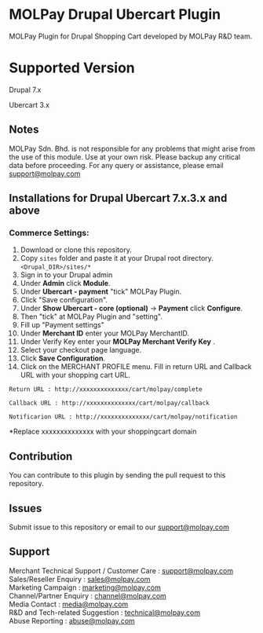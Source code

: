 MOLPay Drupal Ubercart Plugin
=========================================

MOLPay Plugin for Drupal Shopping Cart developed by MOLPay R&D team.

Supported Version
=========================================

Drupal 7.x

Ubercart 3.x


Notes
-----

MOLPay Sdn. Bhd. is not responsible for any problems that might arise from the use of this module. 
Use at your own risk. Please backup any critical data before proceeding. For any query or 
assistance, please email support@molpay.com

Installations for Drupal Ubercart 7.x.3.x and above
-------------------------------------------------------------

### Commerce Settings:

1. Download or clone this repository. 
2. Copy `sites` folder and paste it at your Drupal root directory.  
`<Drupal_DIR>/sites/*` 
3. Sign in to your Drupal admin
4. Under **Admin** click **Module**.
5. Under **Ubercart - payment** "tick" MOLPay Plugin.
6. Click "Save configuration".
7. Under **Show Ubercart - core (optional)** -> **Payment** click **Configure**.
8. Then "tick" at MOLPay Plugin and "setting".
10. Fill up "Payment settings"
11. Under **Merchant ID** enter your MOLPay MerchantID.
12. Under Verify Key enter your **MOLPay Merchant Verify Key** .
13. Select your checkout page language.
14. Click **Save Configuration**.
15. Click on the MERCHANT PROFILE menu. Fill in return URL and Callback URL with your shopping cart URL.
  
  ``Return URL : http://xxxxxxxxxxxxxx/cart/molpay/complete``

  ``Callback URL : http://xxxxxxxxxxxxxx/cart/molpay/callback``

  ``Notificarion URL : http://xxxxxxxxxxxxxx/cart/molpay/notification``
  
*Replace xxxxxxxxxxxxxx with your shoppingcart domain

	
Contribution
------------

You can contribute to this plugin by sending the pull request to this repository.


Issues
------------

Submit issue to this repository or email to our support@molpay.com


Support
-------
Merchant Technical Support / Customer Care : support@molpay.com <br>
Sales/Reseller Enquiry : sales@molpay.com <br>
Marketing Campaign : marketing@molpay.com <br>
Channel/Partner Enquiry : channel@molpay.com <br>
Media Contact : media@molpay.com <br>
R&D and Tech-related Suggestion : technical@molpay.com <br>
Abuse Reporting : abuse@molpay.com

